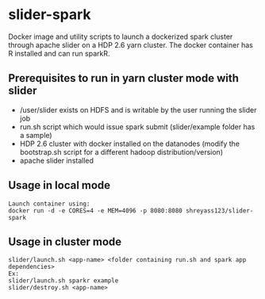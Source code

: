 # slider-spark
Docker image and utility scripts to launch a dockerized spark cluster through apache slider on a HDP 2.6 yarn cluster. The docker container has R installed and can run sparkR.

## Prerequisites to run in yarn cluster mode with slider
- /user/slider exists on HDFS and is writable by the user running the slider job
- run.sh script which would issue spark submit (slider/example folder has a sample)
- HDP 2.6 cluster with docker installed on the datanodes (modify the bootstrap.sh script for a different hadoop distribution/version)
- apache slider installed

## Usage in local mode
```
Launch container using:
docker run -d -e CORES=4 -e MEM=4096 -p 8080:8080 shreyass123/slider-spark
```

## Usage in cluster mode
```
slider/launch.sh <app-name> <folder containing run.sh and spark app dependencies>
Ex:
slider/launch.sh sparkr example
slider/destroy.sh <app-name>
```